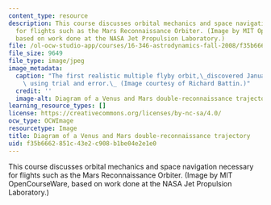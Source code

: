 ```yaml
---
content_type: resource
description: This course discusses orbital mechanics and space navigation necessary
  for flights such as the Mars Reconnaissance Orbiter. (Image by MIT OpenCourseWare,
  based on work done at the NASA Jet Propulsion Laboratory.)
file: /ol-ocw-studio-app/courses/16-346-astrodynamics-fall-2008/f35b6662851c43e2c908b1be04e2e1e0_16-346f08-th.jpg
file_size: 9649
file_type: image/jpeg
image_metadata:
  caption: "The first realistic multiple flyby orbit,\_discovered January 26, 1961\
    \ using trial and error.\_ (Image courtesy of Richard Battin.)"
  credit: ''
  image-alt: Diagram of a Venus and Mars double-reconnaissance trajectory.
learning_resource_types: []
license: https://creativecommons.org/licenses/by-nc-sa/4.0/
ocw_type: OCWImage
resourcetype: Image
title: Diagram of a Venus and Mars double-reconnaissance trajectory
uid: f35b6662-851c-43e2-c908-b1be04e2e1e0
---
```

This course discusses orbital mechanics and space navigation necessary for flights such as the Mars Reconnaissance Orbiter. (Image by MIT OpenCourseWare, based on work done at the NASA Jet Propulsion Laboratory.)
